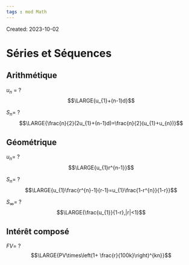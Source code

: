 ```yaml
---
tags : mod Math
---
```

Created: 2023-10-02

# Séries et Séquences
## Arithmétique
$u_{n}$ =
?
$$\LARGE{u_{1}+(n-1)d}$$
<!--SR:!2023-11-22,6,248-->

$S_n$=
?
$$\LARGE{\frac{n}{2}(2u_{1}+(n-1)d)=\frac{n}{2}(u_{1}+u_{n})}$$
<!--SR:!2023-11-25,5,230-->

## Géométrique
$u_{n}$=
?
$$\LARGE{u_{1}r^{n-1}}$$
<!--SR:!2023-12-04,6,228-->

$S_{n}$=
?
$$\LARGE{u_{1}\frac{r^{n}-1}{r-1}=u_{1}\frac{1-r^{n}}{1-r}}$$
<!--SR:!2023-12-12,18,284-->

$S_{\infty}$=
?
$$\LARGE{\frac{u_{1}}{1-r},|r|<1}$$
<!--SR:!2023-11-25,1,166-->

## Intérêt composé
$FV$=
?
$$\LARGE{PV\times\left(1+ \frac{r}{100k}\right)^{kn}}$$
<!--SR:!2023-12-01,13,250-->